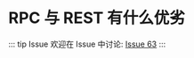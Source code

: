 # RPC 与 REST 有什么优劣



::: tip Issue 
 欢迎在 Issue 中讨论: [Issue 63](https://github.com/shfshanyue/Daily-Question/issues/63) 
:::